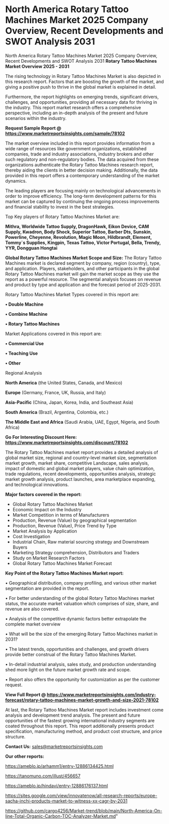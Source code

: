 # North America Rotary Tattoo Machines Market 2025 Company Overview, Recent Developments and SWOT Analysis 2031
North America Rotary Tattoo Machines Market 2025 Company Overview, Recent Developments and SWOT Analysis 2031
<Strong> Rotary Tattoo Machines Market Overview 2025 - 2031</strong>

The rising technology in Rotary Tattoo Machines Market is also depicted in this research report. Factors that are boosting the growth of the market, and giving a positive push to thrive in the global market is explained in detail.

Furthermore, the report highlights on emerging trends, significant drivers, challenges, and opportunities, providing all necessary data for thriving in the industry. This report market research offers a comprehensive perspective, including an in-depth analysis of the present and future scenarios within the industry.

<strong>Request Sample Report @ <a href=https://www.marketreportsinsights.com/sample/78102>https://www.marketreportsinsights.com/sample/78102</a></strong>

The market overview included in this report provides information from a wide range of resources like government organizations, established companies, trade and industry associations, industry brokers and other such regulatory and non-regulatory bodies. The data acquired from these organizations authenticate the Rotary Tattoo Machines research report, thereby aiding the clients in better decision making. Additionally, the data provided in this report offers a contemporary understanding of the market dynamics.

The leading players are focusing mainly on technological advancements in order to improve efficiency. The long-term development patterns for this market can be captured by continuing the ongoing process improvements and financial stability to invest in the best strategies.

Top Key players of Rotary Tattoo Machines Market are:

<strong>Mithra, Worldwide Tattoo Supply, DragonHawk, Eikon Device, CAM Supply, Kwadron, Body Shock, Superior Tattoo, Barber Dts, Sunskin, Powerline, Cheyenne, Revolution, Magic Moon, Hildbrandt, Element, Tommy`s Supplies, Kingpin, Texas Tattoo, Victor Portugal, Bella, Trendy, YYR, Dongguan Hongtai</strong>

<strong><b>Global Rotary Tattoo Machines Market Scope and Size:</b></strong>
The Rotary Tattoo Machines market is declared segment by company, region (country), type, and application. Players, stakeholders, and other participants in the global Rotary Tattoo Machines market will gain the market scope as they use the report as a powerful resource. The segmental analysis focuses on revenue and product by type and application and the forecast period of 2025-2031.

Rotary Tattoo Machines Market Types covered in this report are:

<strong>• Double Machine

• Combine Machine

• Rotary Tattoo Machines</strong>

Market Applications covered in this report are:

<strong>• Commercial Use

• Teaching Use

• Other</strong> 

Regional Analysis

<strong>North America</strong> (the United States, Canada, and Mexico)

<strong>Europe</strong> (Germany, France, UK, Russia, and Italy)

<strong>Asia-Pacific</strong> (China, Japan, Korea, India, and Southeast Asia)

<strong>South America</strong> (Brazil, Argentina, Colombia, etc.)

<strong>The Middle East and Africa</strong> (Saudi Arabia, UAE, Egypt, Nigeria, and South Africa)

<strong>Go For Interesting Discount Here: <a href=https://www.marketreportsinsights.com/discount/78102>https://www.marketreportsinsights.com/discount/78102</a></strong>

The Rotary Tattoo Machines market report provides a detailed analysis of global market size, regional and country-level market size, segmentation market growth, market share, competitive Landscape, sales analysis, impact of domestic and global market players, value chain optimization, trade regulations, recent developments, opportunities analysis, strategic market growth analysis, product launches, area marketplace expanding, and technological innovations.

<strong><b>Major factors covered in the report:</b></strong>
<ul>
  <li>Global Rotary Tattoo Machines Market </li>
  <li>Economic Impact on the Industry</li>
  <li>Market Competition in terms of Manufacturers</li>
  <li>Production, Revenue (Value) by geographical segmentation</li>
  <li>Production, Revenue (Value), Price Trend by Type</li>
  <li>Market Analysis by Application</li>
  <li>Cost Investigation</li>
  <li>Industrial Chain, Raw material sourcing strategy and Downstream Buyers</li>
  <li>Marketing Strategy comprehension, Distributors and Traders</li>
  <li>Study on Market Research Factors</li>
  <li>Global Rotary Tattoo Machines Market Forecast</li>
</ul>

<strong><b>Key Point of the Rotary Tattoo Machines Market report:</b></strong>

• Geographical distribution, company profiling, and various other market segmentation are provided in the report.

• For better understanding of the global Rotary Tattoo Machines market status, the accurate market valuation which comprises of size, share, and revenue are also covered.

• Analysis of the competitive dynamic factors better extrapolate the complete market overview

• What will be the size of the emerging Rotary Tattoo Machines market in 2031?

• The latest trends, opportunities and challenges, and growth drivers provide better construal of the Rotary Tattoo Machines Market.

• In-detail industrial analysis, sales study, and production understanding shed more light on the future market growth rate and scope.

• Report also offers the opportunity for customization as per the customer request.

<strong><b>View Full Report @ <a href=https://www.marketreportsinsights.com/industry-forecast/rotary-tattoo-machines-market-growth-and-size-2021-78102>https://www.marketreportsinsights.com/industry-forecast/rotary-tattoo-machines-market-growth-and-size-2021-78102</a></b></strong>


At last, the Rotary Tattoo Machines Market report includes investment come analysis and development trend analysis. The present and future opportunities of the fastest growing international industry segments are coated throughout this report. This report additionally presents product specification, manufacturing method, and product cost structure, and price structure.

<strong>Contact Us:</strong>
sales@marketreportsinsights.com

<strong>Our other reports:</strong>

<a href=https://ameblo.jp/arhamm1/entry-12886134425.html>https://ameblo.jp/arhamm1/entry-12886134425.html</a>

<a href=https://tanomuno.com/illust/456657>https://tanomuno.com/illust/456657</a>

<a href=https://ameblo.jp/hindavi/entry-12886176137.html>https://ameblo.jp/hindavi/entry-12886176137.html</a>

<a href=https://sites.google.com/view/innovatenow/all-research-reports/europe-sacha-inchi-products-market-to-witness-xx-cagr-by-2031>https://sites.google.com/view/innovatenow/all-research-reports/europe-sacha-inchi-products-market-to-witness-xx-cagr-by-2031</a>

<a href=https://github.com/cargo4256/Market-trend/blob/main/North-America-On-line-Total-Organic-Carbon-TOC-Analyzer-Market.md>https://github.com/cargo4256/Market-trend/blob/main/North-America-On-line-Total-Organic-Carbon-TOC-Analyzer-Market.md</a>"
